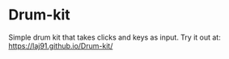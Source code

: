 # Drum-kit
Simple drum kit that takes clicks and keys as input.
Try it out at: https://laj91.github.io/Drum-kit/
